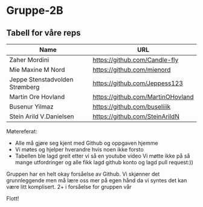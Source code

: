 # Gruppe-2B
## Tabell for våre reps

| Name     | URL |
| ---      | ---       |
| Zaher Mordini | https://github.com/Candle-fly |
| Mie Maxine M Nord | https://github.com/mienord |
| Jeppe Stenstadvolden Strømberg | https://github.com/Jeppess123 |
| Martin Ore Hovland | https://github.com/MartinOHovland |
| Busenur Yilmaz | https://github.com/buseliiik |
| Stein Arild V.Danielsen | https://github.com/SteinArildN |

Møtereferat:
- Alle må gjøre seg kjent med Github og oppgaven hjemme
- Vi møtes og hjelper hverandre hvis noen ikke forsto
- Tabellen ble lagd greit etter vi så en youtube video
Vi møtte ikke på så mange utfordringer og alle fikk lagd github konto og lagd pull request:))

Gruppen har en helt okay forsåelse av Github. Vi skjønner det grunnleggende men må lære oss mer på egen hånd da vi syntes det kan være litt komplisert. 
2+ i forsåelse for gruppen vår

Flott!
